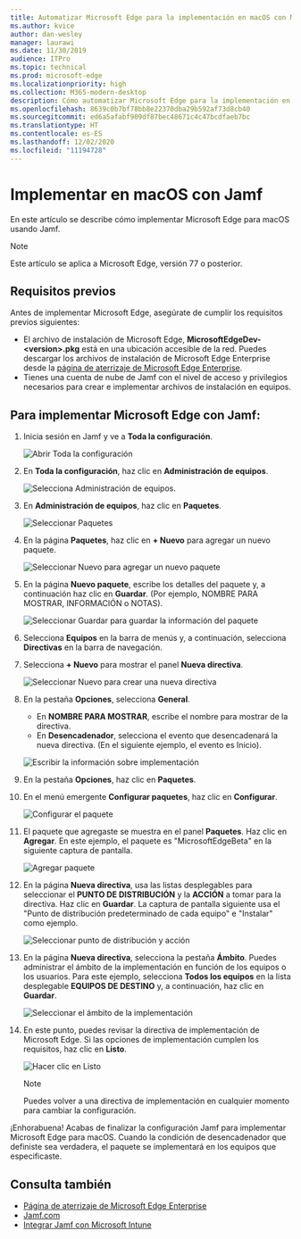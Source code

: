 ```yaml
---
title: Automatizar Microsoft Edge para la implementación en macOS con Microsoft Intune
ms.author: kvice
author: dan-wesley
manager: laurawi
ms.date: 11/30/2019
audience: ITPro
ms.topic: technical
ms.prod: microsoft-edge
ms.localizationpriority: high
ms.collection: M365-modern-desktop
description: Cómo automatizar Microsoft Edge para la implementación en macOS con Jamf.
ms.openlocfilehash: 8639c0b7bf78bb8e22370dba29b592af73d8cb40
ms.sourcegitcommit: ed6a5afabf909df87bec48671c4c47bcdfaeb7bc
ms.translationtype: HT
ms.contentlocale: es-ES
ms.lasthandoff: 12/02/2020
ms.locfileid: "11194728"
---
```

# Implementar en macOS con Jamf

En este artículo se describe cómo implementar Microsoft Edge para macOS usando Jamf.

> [!NOTE]
> Este artículo se aplica a Microsoft Edge, versión 77 o posterior.

## Requisitos previos

Antes de implementar Microsoft Edge, asegúrate de cumplir los requisitos previos siguientes:

- El archivo de instalación de Microsoft Edge, **MicrosoftEdgeDev-\<version\>.pkg** está en una ubicación accesible de la red. Puedes descargar los archivos de instalación de Microsoft Edge Enterprise desde la [página de aterrizaje de Microsoft Edge Enterprise](https://aka.ms/EdgeEnterprise).
- Tienes una cuenta de nube de Jamf con el nivel de acceso y privilegios necesarios para crear e implementar archivos de instalación en equipos.

## Para implementar Microsoft Edge con Jamf:

1. Inicia sesión en Jamf y ve a **Toda la configuración**.

    ![Abrir Toda la configuración](./media/mac-deploy/jamf-dash-main-open-settings.png)

2. En **Toda la configuración**, haz clic en **Administración de equipos**.

    ![Selecciona Administración de equipos.](./media/mac-deploy/jamf-all-settings-computer-mgmt.png)

3. En **Administración de equipos**, haz clic en **Paquetes**.

    ![Seleccionar Paquetes](./media/mac-deploy/jamf-all-settings-computer-mgmt-pkgs.png)

4. En la página **Paquetes**, haz clic en **+ Nuevo** para agregar un nuevo paquete.

    ![Seleccionar Nuevo para agregar un nuevo paquete](./media/mac-deploy/jamf-all-settings-computer-mgmt-new-pkg.png)

5. En la página **Nuevo paquete**, escribe los detalles del paquete y, a continuación haz clic en **Guardar**. (Por ejemplo, NOMBRE PARA MOSTRAR, INFORMACIÓN o NOTAS).

    ![Seleccionar Guardar para guardar la información del paquete](./media/mac-deploy/jamf-all-settings-computer-mgmt-save-pkg-info.png)

6. Selecciona **Equipos** en la barra de menús y, a continuación, selecciona **Directivas** en la barra de navegación.

7. Selecciona **+ Nuevo** para mostrar el panel **Nueva directiva**.

    ![Seleccionar Nuevo para crear una nueva directiva](./media/mac-deploy/jamf-all-settings-computer-new-policy.png)

8. En la pestaña **Opciones**, selecciona **General**.

    - En **NOMBRE PARA MOSTRAR**, escribe el nombre para mostrar de la directiva.
    - En **Desencadenador**, selecciona el evento que desencadenará la nueva directiva. (En el siguiente ejemplo, el evento es Inicio).

    ![Escribir la información sobre implementación](./media/mac-deploy/jamf-all-settings-computer-cfg-policy.png)

9. En la pestaña **Opciones**, haz clic en **Paquetes**.

10. En el menú emergente **Configurar paquetes**, haz clic en **Configurar**.

    ![Configurar el paquete](./media/mac-deploy/jamf-all-settings-computer-policy-pkg-configure.png)

11. El paquete que agregaste se muestra en el panel **Paquetes**. Haz clic en **Agregar**. En este ejemplo, el paquete es "MicrosoftEdgeBeta" en la siguiente captura de pantalla.

    ![Agregar paquete](./media/mac-deploy/jamf-all-settings-computer-policy-pkg-add-beta.png)

12. En la página **Nueva directiva**, usa las listas desplegables para seleccionar el **PUNTO DE DISTRIBUCIÓN** y la **ACCIÓN** a tomar para la directiva. Haz clic en **Guardar**. La captura de pantalla siguiente usa el "Punto de distribución predeterminado de cada equipo" e "Instalar" como ejemplo.

    ![Seleccionar punto de distribución y acción](./media/mac-deploy/jamf-all-settings-computer-mgmt-pkg-cfg-distro.png)

13. En la página **Nueva directiva**, selecciona la pestaña **Ámbito**. Puedes administrar el ámbito de la implementación en función de los equipos o los usuarios. Para este ejemplo, selecciona **Todos los equipos** en la lista desplegable **EQUIPOS DE DESTINO** y, a continuación, haz clic en **Guardar**.

    ![Seleccionar el ámbito de la implementación](./media/mac-deploy/jamf-all-settings-computer-mgmt-add-target.png)

14. En este punto, puedes revisar la directiva de implementación de Microsoft Edge. Si las opciones de implementación cumplen los requisitos, haz clic en **Listo**.

    ![Hacer clic en Listo](./media/mac-deploy/jamf-all-settings-computer-mgmt-finish-add-deployment.png)

    > [!NOTE]
    > Puedes volver a una directiva de implementación en cualquier momento para cambiar la configuración.

¡Enhorabuena! Acabas de finalizar la configuración Jamf para implementar Microsoft Edge para macOS. Cuando la condición de desencadenador que definiste sea verdadera, el paquete se implementará en los equipos que especificaste.

## Consulta también

- [Página de aterrizaje de Microsoft Edge Enterprise](https://aka.ms/EdgeEnterprise)
- [Jamf.com](https://www.jamf.com/)
- [Integrar Jamf con Microsoft Intune](https://docs.microsoft.com/intune/conditional-access-integrate-jamf)
